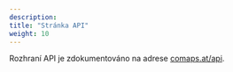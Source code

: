 ```yaml
---
description:
title: "Stránka API"
weight: 10
---
```


Rozhraní API je zdokumentováno na adrese
[comaps.at/api](https://comaps.at/api).
